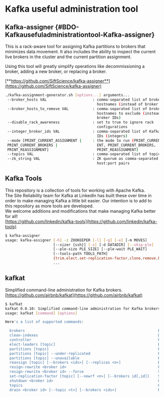 # Kafka useful administration tool

## Kafka-assigner {#BDO-Kafkausefuladministrationtool-Kafka-assigner}

This is a rack-aware tool for assigning Kafka partitions to brokers that minimizes data movement. It also includes the ability to inspect the current live brokers in the cluster and the current partition assignment.

Using this tool will greatly simplify operations like decommissioning a broker, adding a new broker, or replacing a broker.

[**https://github.com/SiftScience/kafka-assigner**](https://github.com/SiftScience/kafka-assigner)  
```bash
./kafka-assignment-generator.sh [options...] arguments...
 --broker_hosts VAL                     : comma-separated list of broker
                                          hostnames (instead of broker IDs)
 --broker_hosts_to_remove VAL           : comma-separated list of broker
                                          hostnames to exclude (instead of
                                          broker IDs)
 --disable_rack_awareness               : set to true to ignore rack
                                          configurations
 --integer_broker_ids VAL               : comma-separated list of Kafka broker
                                          IDs (integers)
 --mode [PRINT_CURRENT_ASSIGNMENT |     : the mode to run (PRINT_CURRENT_ASSIGNM
 PRINT_CURRENT_BROKERS |                  ENT, PRINT_CURRENT_BROKERS,
 PRINT_REASSIGNMENT]                      PRINT_REASSIGNMENT)
 --topics VAL                           : comma-separated list of topics
 --zk_string VAL                        : ZK quorum as comma-separated
                                          host:port pairs
```

## Kafka Tools

This repository is a collection of tools for working with Apache Kafka.  
The Site Reliability team for Kafka at LinkedIn has built these over time in order to make managing Kafka a little bit easier. Our intention is to add to this repository as more tools are developed.  
We welcome additions and modifications that make managing Kafka better for all!  
[https://github.com/linkedin/kafka-tools](https://github.com/linkedin/kafka-tools)

```bash
$ kafka-assigner
usage: kafka-assigner [-h] -z ZOOKEEPER [-l] [-g] [-e] [-m MOVES]
                      [--sizer {ssh}] [-s] [-d DATADIR] [--skip-ple]
                      [--ple-size PLE_SIZE] [--ple-wait PLE_WAIT]
                      [--tools-path TOOLS_PATH]
                      {trim,elect,set-replication-factor,clone,remove,balance,reorder}
                      ...
```

## kafkat

Simplified command-line administration for Kafka brokers.  
[https://github.com/airbnb/kafkat](https://github.com/airbnb/kafkat)

```bash
$ kafkat
kafkat 0.0.10: Simplified command-line administration for Kafka brokers
usage: kafkat [command] [options]

Here's a list of supported commands:

  brokers                                                             Print available brokers from Zookeeper.
  clean-indexes                                                       Delete untruncated Kafka log indexes from the filesystem.
  controller                                                          Print the current controller.
  elect-leaders [topic]                                               Begin election of the preferred leaders.
  partitions [topic]                                                  Print partitions by topic.
  partitions [topic] --under-replicated                               Print partitions by topic (only under-replicated).
  partitions [topic] --unavailable                                    Print partitions by topic (only unavailable).
  reassign [topic] [--brokers <ids>] [--replicas <n>]                 Begin reassignment of partitions.
  resign-rewrite <broker id>                                          Forcibly rewrite leaderships to exclude a broker.
  resign-rewrite <broker id> --force                                  Same as above but proceed if there are no available ISRs.
  set-replication-factor [topic] [--newrf <n>] [--brokers id[,id]]    Set the replication factor of
  shutdown <broker id>                                                Gracefully remove leaderships from a broker (requires JMX).
  topics                                                              Print all topics.
  drain <broker id> [--topic <t>] [--brokers <ids>]                   Reassign partitions from a specific broker to other brokers.
```



